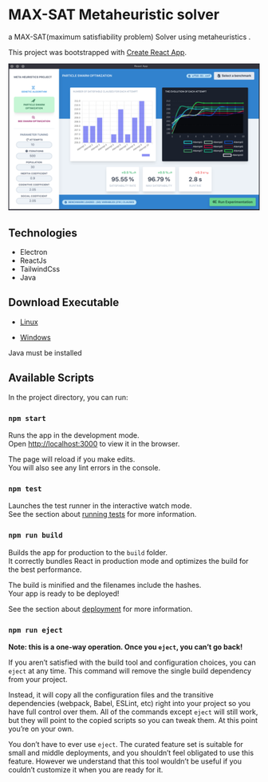 # MAX-SAT Metaheuristic solver
a MAX-SAT(maximum satisfiability problem) Solver using metaheuristics  .

This project was bootstrapped with [Create React App](https://github.com/facebook/create-react-app).

![screenshot](satui2.png)

## Technologies

- Electron 
- ReactJs 
- TailwindCss  
- Java 
## Download Executable 

* [Linux](https://drive.google.com/file/d/1WddfjXMAY2saKJ0q9E1twL1YlhjJrP1H/view?usp=sharing)

* [Windows](https://drive.google.com/file/d/1Ekx3AJP79v61r_0erzmZkOj1EwP2OiOd/view?usp=sharing)

 Java must be installed

## Available Scripts

In the project directory, you can run:

### `npm start`

Runs the app in the development mode.<br />
Open [http://localhost:3000](http://localhost:3000) to view it in the browser.

The page will reload if you make edits.<br />
You will also see any lint errors in the console.

### `npm test`

Launches the test runner in the interactive watch mode.<br />
See the section about [running tests](https://facebook.github.io/create-react-app/docs/running-tests) for more information.

### `npm run build`

Builds the app for production to the `build` folder.<br />
It correctly bundles React in production mode and optimizes the build for the best performance.

The build is minified and the filenames include the hashes.<br />
Your app is ready to be deployed!

See the section about [deployment](https://facebook.github.io/create-react-app/docs/deployment) for more information.

### `npm run eject`

**Note: this is a one-way operation. Once you `eject`, you can’t go back!**

If you aren’t satisfied with the build tool and configuration choices, you can `eject` at any time. This command will remove the single build dependency from your project.

Instead, it will copy all the configuration files and the transitive dependencies (webpack, Babel, ESLint, etc) right into your project so you have full control over them. All of the commands except `eject` will still work, but they will point to the copied scripts so you can tweak them. At this point you’re on your own.

You don’t have to ever use `eject`. The curated feature set is suitable for small and middle deployments, and you shouldn’t feel obligated to use this feature. However we understand that this tool wouldn’t be useful if you couldn’t customize it when you are ready for it.
